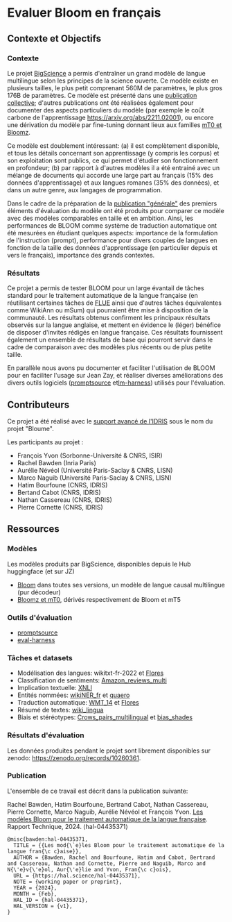 # Evaluer Bloom en français 

## Contexte et Objectifs

### Contexte
Le projet [BigScience](https://bigscience.huggingface.co/) a permis d'entraîner un grand modèle de langue multilingue selon les principes de la science ouverte. Ce modèle existe en plusieurs tailles, le plus petit comprenant 560M de paramètres, le plus gros 176B de paramètres. Ce modèle est présenté dans une [publication collective](https://arxiv.org/abs/2211.05100); d'autres publications ont été réalisées également pour documenter des aspects particuliers du modèle (par exemple le coût carbone de l'apprentissage https://arxiv.org/abs/2211.02001), ou encore une dérivation du modèle par fine-tuning donnant lieux aux familles [mT0 et Bloomz](https://arxiv.org/abs/2211.01786).

Ce modèle est doublement intéressant: (a) il est complètement disponible, et tous les détails concernant son apprentissage (y compris les corpus) et son exploitation sont publics, ce qui permet d'étudier son fonctionnement en profondeur; (b) par rapport à d'autres modèles il a été entrainé avec un mélange de documents qui accorde une large part au français (15% des données d'apprentissage) et aux langues romanes (35% des données), et dans un autre genre, aux langages de programmation.

Dans le cadre de la préparation de la [publication "générale"](https://arxiv.org/abs/2211.05100) des premiers éléments d'évaluation du modèle ont été produits pour comparer ce modèle avec des modèles comparables en taille et en ambition. Ainsi, les performances de BLOOM comme système de traduction automatique ont été mesurées en étudiant quelques aspects: importance de la formulation de l'instruction (prompt), performance pour divers couples de langues en fonction de la taille des données d'apprentissage (en particulier depuis et vers le français), importance des grands contextes. 

### Résultats
Ce projet a permis de tester BLOOM pour un large évantail de tâches standard pour le traitement automatique de la langue française (en réutilisant certaines tâches de [FLUE](https://github.com/getalp/Flaubert/tree/master/flue) ainsi que d'autres tâches équivalentes comme WikiAnn ou mSum) qui pourraient être mise à disposition de la communauté. Les résultats obtenus confirment les principaux résultats observés sur la langue anglaise, et mettent en évidence le (léger) bénéfice de disposer d'invites rédigés en langue française. Ces résultats fournissent également un ensemble de résultats de base qui pourront servir dans le cadre de comparaison avec des modèles plus récents ou de plus petite taille.

En parallèle nous avons pu documenter et faciliter l'utilisation de BLOOM pour en faciliter l'usage sur Jean Zay, et réaliser diverses améliorations des divers outils logiciels ([promptsource](https://github.com/bigscience-workshop/promptsource) et[lm-harness](https://github.com/EleutherAI/lm-evaluation-harness)) utilisés pour l'évaluation.

## Contributeurs

Ce projet a été réalisé avec le [support avancé de l'IDRIS](http://www.idris.fr/support_avance.html) sous le nom du projet "Bloume".

Les participants au projet :

- François Yvon (Sorbonne-Université & CNRS, ISIR)
- Rachel Bawden (Inria Paris)
- Aurélie Névéol (Université Paris-Saclay & CNRS, LISN)
- Marco Naguib (Université Paris-Saclay & CNRS, LISN)
- Hatim Bourfoune (CNRS, IDRIS)
- Bertand Cabot (CNRS, IDRIS)
- Nathan Cassereau (CNRS, IDRIS)
- Pierre Cornette (CNRS, IDRIS)

## Ressources

### Modèles
Les modèles produits par BigScience, disponibles depuis le Hub huggingface (et sur JZ)
- [Bloom](https://huggingface.co/bigscience/bloom) dans toutes ses versions, un modèle de langue causal multilingue (pur décodeur)
- [Bloomz et mT0](https://huggingface.co/bigscience/bloomz), dérivés respectivement de Bloom et mT5

### Outils d'évaluation

- [promptsource](https://github.com/ncassereau-idris/promptsource)
- [eval-harness](https://github.com/bigscience-workshop/lm-evaluation-harness)

### Tâches et datasets

- Modélisation des langues: wikitxt-fr-2022 et [Flores](https://huggingface.co/datasets/facebook/flores)
- Classification de sentiments: [Amazon_reviews_multi](https://huggingface.co/datasets/amazon_reviews_multi)
- Implication textuelle: [XNLI](https://huggingface.co/datasets/xnli/)
- Entités nommées: [wikiNER_fr](https://huggingface.co/datasets/Jean-Baptiste/wikiner_fr) et [quaero](https://huggingface.co/datasets/bigbio/quaero)
- Traduction automatique: [WMT_14](https://huggingface.co/datasets/wmt14xnli) et [Flores](https://huggingface.co/datasets/facebook/flores)
- Résumé de textes: [wiki_lingua](https://huggingface.co/datasets/GEM/wiki_lingua)
- Biais et stéréotypes: [Crows_pairs_multilingual](https://huggingface.co/datasets/BigScienceBiasEval/crows_pairs_multilingual) et [bias_shades](https://huggingface.co/datasets/BigScienceBiasEval/bias-shades)

### Résultats d'évaluation
Les données produites pendant le projet sont librement disponibles sur zenodo: https://zenodo.org/records/10260361.

### Publication
L'ensemble de ce travail est décrit dans la publication suivante:

Rachel Bawden, Hatim Bourfoune, Bertrand Cabot, Nathan Cassereau, Pierre Cornette, Marco Naguib, Aurélie Névéol et François Yvon. [Les modèles Bloom pour le traitement automatique de la langue française](https://hal.science/hal-04435371). Rapport Technique, 2024. ⟨hal-04435371⟩

```
@misc{bawden:hal-04435371,
  TITLE = {{Les mod{\`e}les Bloom pour le traitement automatique de la langue fran{\c c}aise}},
  AUTHOR = {Bawden, Rachel and Bourfoune, Hatim and Cabot, Bertrand and Cassereau, Nathan and Cornette, Pierre and Naguib, Marco and N{\'e}v{\'e}ol, Aur{\'e}lie and Yvon, Fran{\c c}ois},
  URL = {https://hal.science/hal-04435371},
  NOTE = {working paper or preprint},
  YEAR = {2024},
  MONTH = {Feb},
  HAL_ID = {hal-04435371},
  HAL_VERSION = {v1},
}
```


